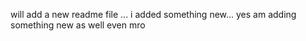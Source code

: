 will add a new readme file ... i added something new... yes am adding something new as well even mro